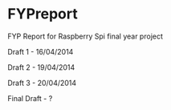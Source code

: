 FYPreport
=========

FYP Report for Raspberry Spi final year project

Draft 1 - 16/04/2014

Draft 2 - 19/04/2014

Draft 3 - 20/04/2014

Final Draft - ?

